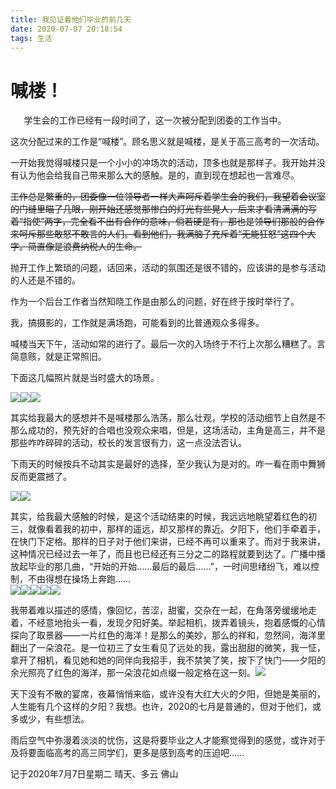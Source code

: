 ```yaml
---
title: 我见证着他们毕业的前几天
date: 2020-07-07 20:18:54
tags: 生活
---
```

# **喊楼！**

`	`学生会的工作已经有一段时间了，这一次被分配到团委的工作当中。

这次分配过来的工作是“喊楼”。顾名思义就是喊楼，是关于高三高考的一次活动。

一开始我觉得喊楼只是一个小小的冲场次的活动，顶多也就是那样子。我开始并没有认为他会给我自己带来那么大的感触。是的，直到现在想起也一言难尽。

~~工作总是繁重的，团委像一位领导者一样大声呵斥着学生会的我们，我望着会议室的门缝里瞄了几眼，刚开始还感觉那惨白的灯光有些晃人，后来才看清满满的写着“指使”两字，完全看不出有合作的意味，倘若硬是有，那也是领导们那般的合作来呵斥那些敢怒不敢言的人们。看到他们，我满脑子充斥着“无能狂怒”这四个大字。简直像是浪费纳税人的生命。~~

抛开工作上繁琐的问题，话回来，活动的氛围还是很不错的，应该讲的是参与活动的人还是不错的。

作为一个后台工作者当然知晓工作是由那么的问题，好在终于按时举行了。

我，搞摄影的，工作就是满场跑，可能看到的比普通观众多得多。

喊楼当天下午，活动如常的进行了。最后一次的入场终于不行上次那么糟糕了。言简意赅，就是正常照旧。

下面这几幅照片就是当时盛大的场景。

![](https://raw.githubusercontent.com/zizhaolaisuimuqu/zizhaolaisuimuqu.github.io/hexo/zizhaolaisuimuqu.github.io/source/post%20pictures/%E6%88%91%E8%A7%81%E8%AF%81%E7%9D%80%E4%BB%96%E4%BB%AC%E6%AF%95%E4%B8%9A%E7%9A%84%E5%89%8D%E5%87%A0%E5%A4%A9/Aspose.Words.8aa13d94-87d7-4501-b78a-325f6fdef962.001.jpeg)![](https://raw.githubusercontent.com/zizhaolaisuimuqu/zizhaolaisuimuqu.github.io/hexo/zizhaolaisuimuqu.github.io/source/post%20pictures/%E6%88%91%E8%A7%81%E8%AF%81%E7%9D%80%E4%BB%96%E4%BB%AC%E6%AF%95%E4%B8%9A%E7%9A%84%E5%89%8D%E5%87%A0%E5%A4%A9/Aspose.Words.8aa13d94-87d7-4501-b78a-325f6fdef962.002.jpeg)![](https://raw.githubusercontent.com/zizhaolaisuimuqu/zizhaolaisuimuqu.github.io/hexo/zizhaolaisuimuqu.github.io/source/post%20pictures/%E6%88%91%E8%A7%81%E8%AF%81%E7%9D%80%E4%BB%96%E4%BB%AC%E6%AF%95%E4%B8%9A%E7%9A%84%E5%89%8D%E5%87%A0%E5%A4%A9/Aspose.Words.8aa13d94-87d7-4501-b78a-325f6fdef962.003.jpeg)

其实给我最大的感想并不是喊楼那么浩荡，那么壮观，学校的活动细节上自然是不那么成功的，预先好的合唱也没观众来唱，但是，这场活动，主角是高三，并不是那些咋咋碎碎的活动，校长的发言很有力，这一点没法否认。

下雨天的时候按兵不动其实是最好的选择，至少我认为是对的。咋一看在雨中舞狮反而更震撼了。

![](https://raw.githubusercontent.com/zizhaolaisuimuqu/zizhaolaisuimuqu.github.io/hexo/zizhaolaisuimuqu.github.io/source/post%20pictures/%E6%88%91%E8%A7%81%E8%AF%81%E7%9D%80%E4%BB%96%E4%BB%AC%E6%AF%95%E4%B8%9A%E7%9A%84%E5%89%8D%E5%87%A0%E5%A4%A9/%E5%9B%BE%E7%89%872.jpg)![](https://raw.githubusercontent.com/zizhaolaisuimuqu/zizhaolaisuimuqu.github.io/hexo/zizhaolaisuimuqu.github.io/source/post%20pictures/%E6%88%91%E8%A7%81%E8%AF%81%E7%9D%80%E4%BB%96%E4%BB%AC%E6%AF%95%E4%B8%9A%E7%9A%84%E5%89%8D%E5%87%A0%E5%A4%A9/%E5%9B%BE%E7%89%873.jpg)

其实，给我最大感触的时候，是这个活动结束的时候，我远远地眺望着红色的初三，就像看着我的初中，那样的遥远，却又那样的靠近。夕阳下，他们手牵着手，在快门下定格。那样的日子对于他们来讲，已经不再可以重来了。而对于我来讲，这种情况已经过去一年了，而且也已经还有三分之二的路程就要到达了。广播中播放起毕业的那几曲，“开始的开始……最后的最后……”，一时间思绪纷飞，难以控制，不由得想在操场上奔跑……  
![](https://raw.githubusercontent.com/zizhaolaisuimuqu/zizhaolaisuimuqu.github.io/hexo/zizhaolaisuimuqu.github.io/source/post%20pictures/%E6%88%91%E8%A7%81%E8%AF%81%E7%9D%80%E4%BB%96%E4%BB%AC%E6%AF%95%E4%B8%9A%E7%9A%84%E5%89%8D%E5%87%A0%E5%A4%A9/%E5%9B%BE%E7%89%871.jpg)![](Aspose.Words.8aa13d94-87d7-4501-b78a-325f6fdef962.004.jpeg)![](Aspose.Words.8aa13d94-87d7-4501-b78a-325f6fdef962.005.jpeg)![](https://raw.githubusercontent.com/zizhaolaisuimuqu/zizhaolaisuimuqu.github.io/hexo/zizhaolaisuimuqu.github.io/source/post%20pictures/%E6%88%91%E8%A7%81%E8%AF%81%E7%9D%80%E4%BB%96%E4%BB%AC%E6%AF%95%E4%B8%9A%E7%9A%84%E5%89%8D%E5%87%A0%E5%A4%A9/Aspose.Words.8aa13d94-87d7-4501-b78a-325f6fdef962.005.jpeg)![](https://raw.githubusercontent.com/zizhaolaisuimuqu/zizhaolaisuimuqu.github.io/hexo/zizhaolaisuimuqu.github.io/source/post%20pictures/%E6%88%91%E8%A7%81%E8%AF%81%E7%9D%80%E4%BB%96%E4%BB%AC%E6%AF%95%E4%B8%9A%E7%9A%84%E5%89%8D%E5%87%A0%E5%A4%A9/Aspose.Words.8aa13d94-87d7-4501-b78a-325f6fdef962.004.jpeg)

我带着难以描述的感情，像回忆，苦涩，甜蜜，交杂在一起，在角落旁缓缓地走着，不经意地抬头一看，发现夕阳好美。举起相机，拨弄着镜头，抱着感慨的心情探向了取景器——一片红色的海洋！是那么的美妙，那么的祥和，忽然间，海洋里翻出了一朵浪花。是一位初三了女生看见了远处的我，露出甜甜的微笑，我一怔，拿开了相机，看见她和她的同伴向我招手，我不禁笑了笑，按下了快门——夕阳的余光照亮了红色的海洋，那一朵浪花如点缀一般定格在这一刻。![](https://raw.githubusercontent.com/zizhaolaisuimuqu/zizhaolaisuimuqu.github.io/hexo/zizhaolaisuimuqu.github.io/source/post%20pictures/%E6%88%91%E8%A7%81%E8%AF%81%E7%9D%80%E4%BB%96%E4%BB%AC%E6%AF%95%E4%B8%9A%E7%9A%84%E5%89%8D%E5%87%A0%E5%A4%A9/Aspose.Words.8aa13d94-87d7-4501-b78a-325f6fdef962.006.jpeg)

天下没有不散的宴席，夜幕悄悄来临，或许没有大红大火的夕阳，但她是美丽的，人生能有几个这样的夕阳？我想。也许，2020的七月是普通的，但对于他们，或多或少，有些想法。

雨后空气中弥漫着淡淡的忧伤，这是将要毕业之人才能察觉得到的感觉，或许对于及将要面临高考的高三同学们，更多是感到高考的压迫吧……

记于2020年7月7日星期二	晴天、多云	佛山